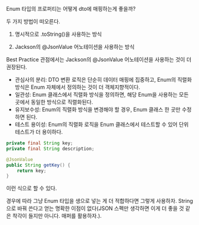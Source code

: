 Enum 타입의 프로퍼티는 어떻게 dto에 매핑하는게 좋을까?

두 가지 방법이 떠오른다. 

1. 명시적으로 .toString()을 사용하는 방식

2. Jackson의 @JsonValue 어노테이션을 사용하는 방식

Best Practice 관점에서는 Jackson의 @JsonValue 어노테이션을 사용하는 것이 더 권장된다.

- 관심사의 분리: DTO 변환 로직은 단순히 데이터 매핑에 집중하고, Enum의 직렬화 방식은 Enum 자체에서 정의하는 것이 더 객체지향적이다.
- 일관성: Enum 클래스에서 직렬화 방식을 정의하면, 해당 Enum을 사용하는 모든 곳에서 동일한 방식으로 직렬화된다.
- 유지보수성: Enum의 직렬화 방식을 변경해야 할 경우, Enum 클래스 한 곳만 수정하면 된다.
- 테스트 용이성: Enum의 직렬화 로직을 Enum 클래스에서 테스트할 수 있어 단위 테스트가 더 용이하다.

```java
private final String key;
private final String description;

@JsonValue
public String getKey() {
    return key;
}
```

이런 식으로 할 수 있다.

경우에 따라 그냥 Enum 타입을 생으로 넣는 게 더 적합하다면 그렇게 사용하자. String으로 바꿔 쓴다고 얻는 명확한 이점이 없다(JSON 스펙만 생각하면 이게 더 좋을 것 같은 착각이 들지만 아니다. 매퍼를 활용하자.). 